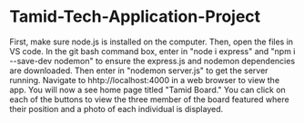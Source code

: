 # Tamid-Tech-Application-Project

First, make sure node.js is installed on the computer. Then, open the files in VS code. In the git bash command box, enter in "node i express" and "npm i --save-dev nodemon" to ensure the express.js and nodemon dependencies are downloaded. Then enter in "nodemon server.js" to get the server running. Navigate to hhtp://localhost:4000 in a web browser to view the app. You will now a see home page titled "Tamid Board." You can click on each of the buttons to view the three member of the board featured where their position and a photo of each individual is displayed.
